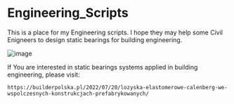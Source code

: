 # Engineering_Scripts
This is a place for my Engineering scripts.
I hope they may help some Civil Enigneers to design static bearings for building engineering.

![image](https://user-images.githubusercontent.com/103432222/225708355-1910b72f-b3b8-404b-a84d-0fc88b5726ec.png)


If You are interested in static bearings systems applied in building engineering, please visit:
```
https://builderpolska.pl/2022/07/20/lozyska-elastomerowe-calenberg-we-wspolczesnych-konstrukcjach-prefabrykowanych/
```
